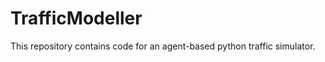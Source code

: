 TrafficModeller
===============

This repository contains code for an agent-based python traffic simulator. 

